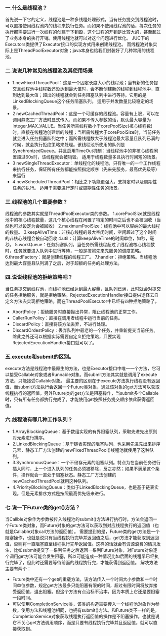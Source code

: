 ### 一.什么是线程池？
首先说一下它的定义，线程池是一种多线程处理形式，当有任务提交到线程池时，可以直接使用线程池内的线程来执行任务。而如果不使用线程池的话，每次任务的执行都需要进行一次线程的创建于下销毁，这个过程的开销是比较大的，甚至超过了业务本身的执行开销。使用线程池就可以对这个问题进行优化。
JUC下的Executors类提供了Executor接口的实现方式用来创建线程池。
而线程池对象实际上是ThreadPoolExecutor对象；java本身也给我们封装好了几种常用的线程池。

### 二.说说几种常见的线程池及其使用场景
- 1.newFixedThreadPool：这是一个固定长度大小的线程池；当有新的任务提交且线程池中线程数还没达到最大值时，会不断创建新的线程到线程池中，直到达到最大值；超出的线程就会到任务阻塞队列中进行等待。它用的是LinkedBlockingQueue这个任务阻塞队列。
适用于并发数量比较稳定的场景。
- 2 newCachedThreadPool：这是一个可缓存的线程池。容量有上限，可以在调用静态工厂方法时显式传入，而如果不传入参数的话，默认最大容量为Integer.MAX_VALUE。当任务所需线程数小于corePoolSize(核心线程数)时，直接在线程池创建新的线程；当所需线程大于corePoolSize时，当前任务就会进入任务拥塞队列之中；而所需线程数大于线程池最大容量且队列已满的时候，就会执行拒绝策略来处理。该线程池所使用的队列是SynchronizedQueue。并且启用TimeOut机制：当线程池中的非核心线程闲置超过60s时，该线程就会被销毁。
适用于线程数量多且执行时间短的场景。
- 3 newSingleThreadExecutor：单线程化的线程池，只有唯一的一个工作线程来执行任务，保证所有任务都能按照指定顺序（先来先服务，最高优先级等）来运行
- 4 newScheduledThreadPool：相比之下功能更强大，支持定时以及周期性任务的执行。
适用于需要进行定时或周期性任务的场景。

### 三.线程池的几个重要参数？
线程池的参数其实就是ThreadPoolExecutor类的参数。
1.corePoolSize就是线程池中的核心线程数量，这几个核心线程在闲置了特定的时间之后也不会被回收（当然也可以设定为会被回收）
2.maximumPoolSize：线程池中可以容纳的最大线程的数量。
3.keepAliveTime：非核心线程的最大空闲时间，空闲超过了这个时间的非核心线程会被自动回收
4.util：计算keepAliveTime的时间单位，如秒，毫秒。
5.workQueue：任务拥塞队列。当任务所需线程超过了线程池核心线程数时，任务就要进入队列中进行等待，一般是按照先来先服务的调度策略。
6.threadFactory：就是创建线程的线程工厂。
7.handler：拒绝策略。当线程池达到最大容量且队列满了之后，对于超额的任务的处理方法。


### 四.说说线程池的拒绝策略吧？
当任务提交到线程池，而线程池已经达到最大容量，且队列已满，此时就会对提交的任务拒绝服务，就是拒绝策略。RejectedExecutionHandler接口提供途径去自定义方法去实现拒绝策略。而在ThreadPoolExecutor中已经有四种拒绝策略了。
- AbortPolicy：拒绝服务时直接抛出异常，阻止线程池的正常工作。
- CallerRunPolicy：直接在调用者线程中运行当前的任务。
- DiscardPolicy：直接将该方法丢弃，不进行处理。
- DiscardOrdestPolicy：丢弃队列中最老的一个任务，并重新提交当前任务。
除此之外还可以根据实际需要自定义拒绝策略，只要实现RejectedExecutionHandler接口就可以了。


### 五.execute和submit的区别。
execute方法是线程池中最原生的方法，也是Executor接口中唯一一个方法，它可以接受Callable对象或者Runnable对象。而submit方法其实就是调用了execute方法，只能接受Callable对象。
最主要的区别在于execute方法执行线程没有返回值，而submit方法执行会返回一个Future类对象，通过该对象的get方法可以获取线程执行的返回值。另外Future类的get方法是阻塞操作，当submit多个Callable时，只有所有任务都执行完成了，才能使用get按照任务提交顺序依此获得返回值。

### 六.线程池有哪几种工作队列？
- 1.ArrayBlockingQueue：基于数组实现的有界阻塞队列，采取先进先出原则对元素进行排序。
- 2.LinkedBlockingQueue：基于链表实现的阻塞队列，也采用先进先出来排序元素，静态工厂方法创建的newFixedThreadPool()线程池就使用了这种队列。
- 3.SynchronousQueue：一个不储存元素的阻塞队列。特点为在当前任务进行插入同时，上一个进入队列的任务必须被移除，反之亦然；如果不满足这个条件，操作就会一直处于阻塞状态。静态工厂方法创建的newCachedThreadPool就用这种队列。
- 4.PriorityBlockingQueue：类似于LinkedBlockingQueue，也是基于链表实现。但是元素排序方式是按照最高优先级来进行。

### 七.说一下Future类的get()方法？
当Callble对象作为参数被传入线程池的submit()方法进行执行时，方法会返回一个Future类对象，而Future对象的get方法可以获取到对应线程执行的返回值（也就是Callable对象call方法的返回值）。
需要提到的是，Future类的get方法是一个阻塞操作，也就是说只有当线程执行完毕并返回值之后，get方法才能获取到返回值，否则将一直阻塞直至线程执行完毕返回值。这样的话就会有资源浪费的情况发生，比如submit提交了一系列任务之后返回一系列Future对象，对Future对象逐个调用get方法可能会发生阻塞，所以可能造成一种情况比如后面的线程早已经执行完毕了，但此时还需要等待前面的线程执行完，才能获得到返回值。
解决方法主要有两个：
- Future类中还有一个get的重载方法，该方法传入一个时间大小参数和一个时间单位参数，规定get方法最多只能阻塞有限的时间，超过有限时间将放弃接受返回值，退出阻塞。但这个方法有点治标不治本，因为本质上它还是要阻塞一段时间。
- 可以使用CompletionService类，该类的构造需要传入一个线程池对象作为参数。使用方法和线程池相同，也拥有submit()方法。和Future类不一样的是，CompletionService对象获取线程执行返回值的操作是不阻塞操作，也就是说它不关心get方法调用顺序，而是只要有线程执行完毕并且返回值，就可以直接获取到。

